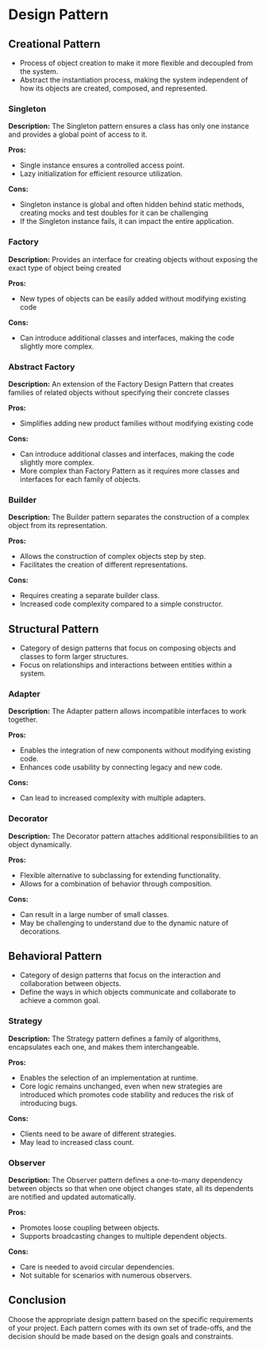 # Design Pattern

## Creational Pattern
- Process of object creation to make it more flexible and decoupled from the system.
- Abstract the instantiation process, making the system independent of how its objects are created, composed, and represented.

### Singleton
**Description:**
The Singleton pattern ensures a class has only one instance and provides a global point of access to it.

**Pros:**
- Single instance ensures a controlled access point.
- Lazy initialization for efficient resource utilization.

**Cons:**
- Singleton instance is global and often hidden behind static methods, creating mocks and test doubles for it can be challenging
- If the Singleton instance fails, it can impact the entire application.

### Factory
**Description:**
Provides an interface for creating objects without exposing the exact type of object being created

**Pros:**
- New types of objects can be easily added without modifying existing code

**Cons:**
- Can introduce additional classes and interfaces, making the code slightly more complex.

### Abstract Factory
**Description:**
An extension of the Factory Design Pattern that creates families of related objects without specifying their concrete classes

**Pros:**
- Simplifies adding new product families without modifying existing code

**Cons:**
- Can introduce additional classes and interfaces, making the code slightly more complex.
- More complex than Factory Pattern as it requires more classes and interfaces for each family of objects.

### Builder
**Description:**
The Builder pattern separates the construction of a complex object from its representation.

**Pros:**
- Allows the construction of complex objects step by step.
- Facilitates the creation of different representations.

**Cons:**
- Requires creating a separate builder class.
- Increased code complexity compared to a simple constructor.

## Structural Pattern
- Category of design patterns that focus on composing objects and classes to form larger structures.
- Focus on relationships and interactions between entities within a system. 

### Adapter
**Description:**
The Adapter pattern allows incompatible interfaces to work together.

**Pros:**
- Enables the integration of new components without modifying existing code.
- Enhances code usability by connecting legacy and new code.

**Cons:**
- Can lead to increased complexity with multiple adapters.

### Decorator
**Description:**
The Decorator pattern attaches additional responsibilities to an object dynamically.

**Pros:**
- Flexible alternative to subclassing for extending functionality.
- Allows for a combination of behavior through composition.  

**Cons:**
- Can result in a large number of small classes.
- May be challenging to understand due to the dynamic nature of decorations.

## Behavioral Pattern
- Category of design patterns that focus on the interaction and collaboration between objects.
- Define the ways in which objects communicate and collaborate to achieve a common goal.

### Strategy
**Description:**
The Strategy pattern defines a family of algorithms, encapsulates each one, and makes them interchangeable.

**Pros:**
- Enables the selection of an implementation at runtime.
- Core logic remains unchanged, even when new strategies are introduced which promotes code stability and reduces 
the risk of introducing bugs.

**Cons:**
- Clients need to be aware of different strategies.
- May lead to increased class count.

### Observer
**Description:**
The Observer pattern defines a one-to-many dependency between objects so that when one object changes state, all its dependents are notified and updated automatically.

**Pros:**
- Promotes loose coupling between objects.
- Supports broadcasting changes to multiple dependent objects.

**Cons:**
- Care is needed to avoid circular dependencies.
- Not suitable for scenarios with numerous observers.

## Conclusion
Choose the appropriate design pattern based on the specific requirements of your project. Each pattern comes with its own set of trade-offs, and the decision should be made based on the design goals and constraints.